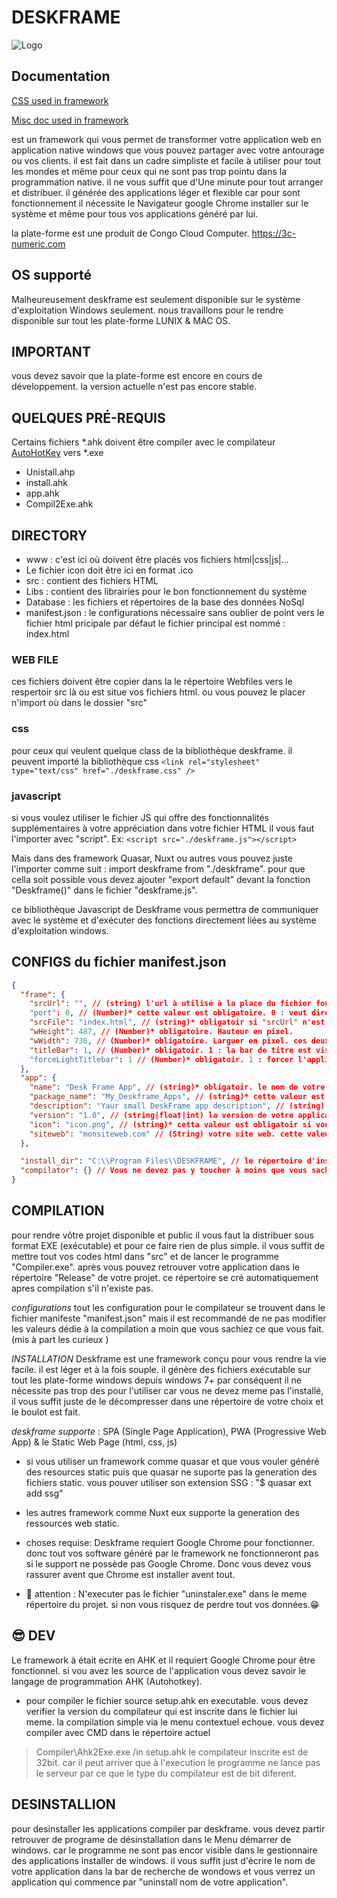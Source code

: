 # DESKFRAME

![Logo](/icon.ico)

## Documentation

[CSS used in framework](Doc/css-doc.md)

[Misc doc used in framework](Doc/documention.md)

est un framework qui vous permet de transformer votre application web en application native windows que vous pouvez partager avec votre antourage ou vos clients.
il est fait dans un cadre simpliste et facile à utiliser pour tout les mondes et même pour ceux qui ne sont pas trop pointu dans la programmation native.
il ne vous suffit que d'Une minute pour tout arranger et distribuer. il générée des applications léger et flexible car pour sont fonctionnement il nécessite le Navigateur google Chrome installer sur le système et même pour tous vos applications généré par lui.

la plate-forme est une produit de Congo Cloud Computer. https://3c-numeric.com

## OS supporté

Malheureusement deskframe est seulement disponible sur le système d'exploitation Windows seulement.
nous travaillons pour le rendre disponible sur tout les plate-forme LUNIX & MAC OS.

## IMPORTANT

vous devez savoir que la plate-forme est encore en cours de développement. la version actuelle n'est pas encore stable.

## QUELQUES PRÉ-REQUIS

Certains fichiers *.ahk doivent être compiler avec le compilateur [AutoHotKey](https://www.autohotkey.com) vers *.exe

- Unistall.ahp
- install.ahk
- app.ahk
- Compil2Exe.ahk

## DIRECTORY

- www : c'est ici où doivent être placés vos fichiers html|css|js|...
- Le fichier icon doit être ici en format .ico
- src : contient des fichiers HTML
- Libs : contient  des librairies pour le bon fonctionnement du système
- Database : les fichiers et répertoires de la base des données NoSql
- manifest.json : le configurations nécessaire sans oublier de point vers le fichier html pricipale par défaut le fichier principal est nommé : index.html

### WEB FILE

 ces fichiers doivent être copier dans la le répertoire Webfiles vers le respertoir src là ou est situe vos fichiers html.
 ou vous pouvez le placer n'import où dans le dossier "src"

### css

 pour ceux qui veulent quelque class de la bibliothèque deskframe. il peuvent importé la bibliothèque css
 `<link rel="stylesheet" type="text/css" href="./deskframe.css" />`

### javascript

 si vous voulez utiliser le fichier JS qui offre des fonctionnalités supplémentaires à votre appréciation dans votre fichier HTML
 il vous faut l'importer avec "script".
 Ex: `<script src="./deskframe.js"></script>`

 Mais dans des framework Quasar, Nuxt ou autres vous pouvez juste l'importer comme suit : import deskframe from "./deskframe".
 pour que cella soit possible vous devez ajouter "export default" devant la fonction "Deskframe()" dans le fichier "deskframe.js".

 ce bibliothèque Javascript de Deskframe vous permettra de communiquer avec le système et d'exécuter des fonctions directement liées au système d'exploitation windows.

## CONFIGS du fichier manifest.json

```json
{
  "frame": {
    "srcUrl": "", // (string) l'url à utilisé à la place du fichier fourni dans "srcFile". il n'est pas obligatoire mais si il est fourni il doit commencer par le protocole http que vous préférez utiliser. http:// ou https://
    "port": 0, // (Number)* cette valeur est obligatoire. 0 : veut dire ne pas utiliser un port particulier, le système va utilisé le port par défaut (9918)
    "srcFile": "index.html", // (string)* obligatoir si "srcUrl" n'est pas fourni et il doit pointé vers votre fichier HTML (index.html)
    "wHeight": 487, // (Number)* obligatoire. Hauteur en pixel.
    "wWidth": 736, // (Number)* obligatoire. Larguer en pixel. ces deux veleurs sont utilisés par l'application au démarrages car il font la résolution en taille que l'application ce lancera avec.
    "titleBar": 1, // (Number)* obligatoir. 1 : la bar de titre est visble. 0 : la bar de titre est cacher de lors votre application prend le mode frameless (sans cadre). *vous devez préparer le modes control dans votre application pour controler le frame. (utiliser framedesk.js pour des fonctions de control de la frame).
    "forceLightTitlebar": 1 // (Number)* obligatoir. 1 : forcer l'application de d'utiliser un cadre systeme et peut etre claire. Note bien car pour rendre votre application Frameless vous devez définir cette option à 1. 0 : l'application utilise un cadre par défaut du système établi par Chrome.
  },
  "app": {
    "name": "Desk Frame App", // (string)* obligatoir. le nom de votre application.
    "package_name": "My_Deskframe_Apps", // (string)* cette valeur est obligatoire et ne doit pas contenir des espaces ou des caractères spécieux. c'est le package name de votre application.
    "description": "Yaur small DeskFrame app description", // (string) un bref description de votre application
    "version": "1.0", // (string|float|int) la version de votre application.
    "icon": "icon.png", // (string)* cetta valeur est obligatoir si vous obliez de la préciser l'installeur de votre application ne viendra pass avec votre logo.
    "siteweb": "monsiteweb.com" // (String) votre site web. cette valeur affichera sur l'interface d'installation de votre application.
  },

  "install_dir": "C:\\Program Files\\DESKFRAME", // le répertoire d'installation que portera vos programmes compiler. il ne pas aussi conseiller de le modifier mais rien ne vous empeche de le faire. apres installation votre software créera un sous répertoire dans ce répertoire et le répertoire portera le nom du package que vous avez donner à votre appréciation.
  "compilator": {} // Vous ne devez pas y toucher à moins que vous sachiez ce que vous faite.
}

```

## COMPILATION

 pour rendre vôtre projet disponible et public il vous faut la distribuer sous format EXE (exécutable) et pour ce faire rien de plus simple.
 il vous suffit de mettre tout vos codes html dans "src" et de lancer le programme "Compiler.exe". après vous pouvez retrouver
 votre application dans le répertoire "Release" de votre projet. ce répertoire se cré automatiquement apres compilation s'il n'existe pas.

*configurations*
 tout les configuration pour le compilateur se trouvent dans le fichier manifeste "manifest.json" mais il est recommandé de ne pas modifier les valeurs dédie à la compilation a moin que vous sachiez ce que vous fait. (mis à part les curieux )

*INSTALLATION*
Deskframe est une framework conçu pour vous rendre la vie facile.
il est léger et à la fois souple. il génère des fichiers exécutable sur tout les plate-forme windows depuis windows 7+
par conséquent il ne nécessite pas trop des pour l'utiliser car vous ne devez meme pas l'installé, il vous suffit juste de le décompresser dans une répertoire de votre choix et le boulot est fait.

*deskframe supporte* :
 SPA (Single Page Application), PWA (Progressive Web App) & le Static Web Page (html, css, js)

- si vous utiliser un framework comme quasar et que vous vouler généré des resources static puis que quasar ne suporte pas la generation des fichiers static. vous pouver utiliser son extension SSG :  "$ quasar ext add ssg"

- les autres framework comme Nuxt eux supporte la generation des ressources web static.
- choses requise:
 Deskframe requiert Google Chrome  pour fonctionner. donc tout vos software généré par le framework ne fonctionneront pas si
 le support ne possède pas Google Chrome.
 Donc vous devez vous rassurer avent que Chrome est installer avent tout.
- 🚩 attention :
 N'executer pas le fichier "uninstaler.exe" dans le meme répertoire du projet. si non vous risquez de perdre tout vos données.😁

## 😎 DEV

Le framework à était ecrite en AHK et il requiert Google Chrome pour être fonctionnel.
si vou avez les source de l'application vous devez savoir le langage de programmation AHK (Autohotkey).

- pour compiler le fichier source setup.ahk en executable. vous devez verifier la version du compilateur qui est inscrite dans
 le fichier lui meme.
 la compilation simple via le menu contextuel echoue. vous devez compiler avec CMD dans le répertoire actuel

 > Compiler\Ahk2Exe.exe /in setup.ahk
 le compilateur inscrite est de 32bit. car il peut arriver que à l'execution le programme ne lance pas le serveur par ce que le
 type du compilateur est de bit diferent.

## DESINSTALLION

pour desinstaller les applications compiler par deskframe. vous devez partir retrouver de programe de désinstallation dans le Menu démarrer de windows. car le programme ne sont pas encor visible dans le gestionnaire des applications installer de windows.
il vous suffit just d'écrire le nom de votre application dans la bar de recherche de wondows et vous verrez un application qui commence par "uninstall nom de votre application".
